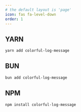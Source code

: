 ```yaml
---
# the default layout is 'page'
icon: fas fa-level-down
order: 1
---
```

## YARN

```bash
yarn add colorful-log-message
```

## BUN

```bash
bun add colorful-log-message
```

## NPM

```bash
npm install colorful-log-message
```

